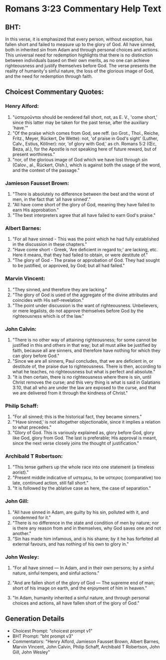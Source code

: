 # Romans 3:23 Commentary Help Text

## BHT:
In this verse, it is emphasized that every person, without exception, has fallen short and failed to measure up to the glory of God. All have sinned, both in inherited sin from Adam and through personal choices and actions. This universal need for redemption highlights that there is no distinction between individuals based on their own merits, as no one can achieve righteousness and justify themselves before God. The verse presents the reality of humanity's sinful nature, the loss of the glorious image of God, and the need for redemption through faith.

## Choicest Commentary Quotes:
### Henry Alford:
1. "ὑστεροῦνται should be rendered fall short, not, as E. V., 'come short,' since this latter may be taken for the past tense, after the auxiliary 'have.'" 
2. "Of the praise which comes from God, see reff. (so Grot., Thol., Reiche, Fritz., Meyer, Rückert, De Wette): not, 'of praise in God's sight' (Luther, Calv., Estius, Köllner): nor, 'of glory with God,' as ch. Romans 5:2 (Œc, Beza, al.), for the Apostle is not speaking here of future reward, but of present worthiness."
3. "nor, of the glorious image of God which we have lost through sin (Calov., al., Rückert, Olsh.), which is against both the usage of the word, and the context of the passage."

### Jamieson Fausset Brown:
1. "There is absolutely no difference between the best and the worst of men, in the fact that 'all have sinned'." 
2. "All have come short of the glory of God, meaning they have failed to earn His approbation." 
3. "The best interpreters agree that all have failed to earn God's praise."

### Albert Barnes:
1. "For all have sinned - This was the point which he had fully established in the discussion in these chapters."
2. "Have come short - Greek, 'Are deficient in regard to;' are lacking, etc. Here it means, that they had failed to obtain, or were destitute of."
3. "The glory of God - The praise or approbation of God. They had sought to be justified, or approved, by God; but all had failed."

### Marvin Vincent:
1. "They sinned, and therefore they are lacking." 
2. "The glory of God is used of the aggregate of the divine attributes and coincides with His self-revelation."
3. "The point under discussion is the want of righteousness. Unbelievers, or mere legalists, do not approve themselves before God by the righteousness which is of the law."

### John Calvin:
1. "There is no other way of attaining righteousness; for some cannot be justified in this and others in that way; but all must alike be justified by faith, because all are sinners, and therefore have nothing for which they can glory before God."
2. "Since we are all sinners, Paul concludes, that we are deficient in, or destitute of, the praise due to righteousness. There is then, according to what he teaches, no righteousness but what is perfect and absolute."
3. "It is then certain, there is no righteousness where there is sin, until Christ removes the curse; and this very thing is what is said in Galatians 3:10, that all who are under the law are exposed to the curse, and that we are delivered from it through the kindness of Christ."

### Philip Schaff:
1. "For all sinned; this is the historical fact, they became sinners."
2. "'Have sinned,' is not altogether objectionable, since it implies a relation to what precedes."
3. "Glory of God. This is variously explained as, glory before God, glory like God, glory from God. The last is preferable; His approval is meant, since the next verse closely joins the thought of justification."

### Archibald T Robertson:
1. "This tense gathers up the whole race into one statement (a timeless aorist)." 
2. "Present middle indicative of υστερεω, to be υστερος (comparative) too late, continued action, still fall short."
3. "It is followed by the ablative case as here, the case of separation."

### John Gill:
1. "All have sinned in Adam, are guilty by his sin, polluted with it, and condemned for it."
2. "There is no difference in the state and condition of men by nature; nor is there any reason from and in themselves, why God saves one and not another."
3. "Sin has made him infamous, and is his shame; by it he has forfeited all external favours, and has nothing of his own to glory in."

### John Wesley:
1. "For all have sinned — In Adam, and in their own persons; by a sinful nature, sinful tempers, and sinful actions." 

2. "And are fallen short of the glory of God — The supreme end of man; short of his image on earth, and the enjoyment of him in heaven." 

3. "In Adam, humanity inherited a sinful nature, and through personal choices and actions, all have fallen short of the glory of God."


## Generation Details
- Choicest Prompt: "choicest prompt v1"
- BHT Prompt: "bht prompt v3"
- Commentators: "Henry Alford, Jamieson Fausset Brown, Albert Barnes, Marvin Vincent, John Calvin, Philip Schaff, Archibald T Robertson, John Gill, John Wesley"
